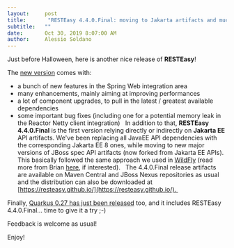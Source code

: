 ```yaml
---
layout:     post
title:       "RESTEasy 4.4.0.Final: moving to Jakarta artifacts and much more"
subtitle:   ""
date:       Oct 30, 2019 8:07:00 AM
author:     Alessio Soldano
---
```

Just before Halloween, here is another nice release of **RESTEasy**!

The [new version](https://issues.jboss.org/secure/ReleaseNote.jspa?projectId=12310560&amp;version=12342767&amp;styleName=Text) comes with:

*   a bunch of new features in the Spring Web integration area
*   many enhancements, mainly aiming at improving performances
*   a lot of component upgrades, to pull in the latest / greatest available dependencies
*   some important bug fixes (including one for a potential memory leak in the Reactor Netty client integration)
 
In addition to that, **RESTEasy 4.4.0.Final** is the first version relying directly or indirectly on **Jakarta EE** API artifacts. We&#39;ve been replacing all JavaEE API dependencies with the corresponding Jakarta EE 8 ones, while moving to new major versions of JBoss spec API artifacts (now forked from Jakarta EE APIs). This basically followed the same approach we used in [WildFly](https://wildfly.org/) (read more from Brian [here](https://wildfly.org/news/2019/10/03/WildFly18-Final-Released/#alignment), if interested).
 
The 4.4.0.Final release artifacts are available on Maven Central and JBoss Nexus repositories as usual and the distribution can also be downloaded at [https://resteasy.github.io/](https://resteasy.github.io/). 

Finally, [Quarkus 0.27 has just been released](https://quarkus.io/blog/quarkus-0-27-0-released/) too, and it includes RESTEasy 4.4.0.Final... time to give it a try ;-)

Feedback is welcome as usual!

Enjoy!




                    




                    

                    


                
